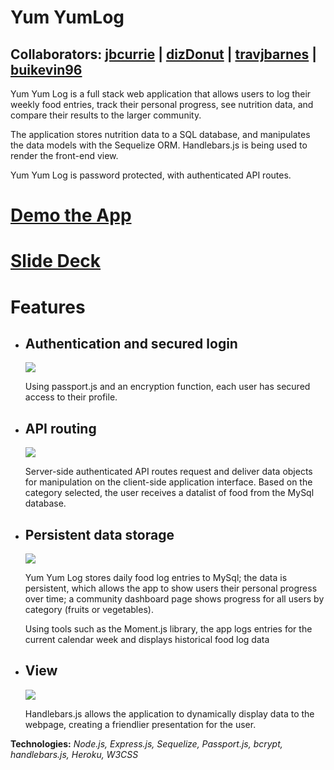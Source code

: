 # Yum YumLog

## Collaborators: [jbcurrie](https://github.com/jbcurrie) | [dizDonut](https://github.com/dizDonut) | [travjbarnes](https://github.com/travjbarnes) | [buikevin96](https://github.com/buikevin96)

Yum Yum Log is a full stack web application that allows users to log their weekly food entries, track their personal progress, see nutrition data, and compare their results to the larger community.

The application stores nutrition data to a SQL database, and manipulates the data models with the Sequelize ORM. Handlebars.js is being used to render the front-end view.

Yum Yum Log is password protected, with authenticated API routes. 

# [Demo the App](https://aqueous-spire-55286.herokuapp.com/)

# [Slide Deck](https://docs.google.com/presentation/d/1QHL7gwAipinHJwtbs4vVJXGIWGpV9vaU8A4UyCxtbvA/edit?usp=sharing)

# Features

* ## Authentication and secured login

   ![](https://media.giphy.com/media/xT9IgnwFhumbKDl6tq/giphy.gif)

   Using passport.js and an encryption function, each user has secured access to their profile. 

* ## API routing

   ![](https://media.giphy.com/media/3o7aD06rFRAek5ZZQc/giphy.gif)

   Server-side authenticated API routes request and deliver data objects for manipulation on the client-side application interface. Based on the category selected, the user receives a datalist of food from the MySql database. 

* ## Persistent data storage 

   ![](https://media.giphy.com/media/l378sWAHEk4QxUKHe/giphy.gif)

   Yum Yum Log stores daily food log entries to MySql; the data is persistent, which allows the app to show users their personal progress over time; a community dashboard page shows progress for all users by category (fruits or vegetables).

   Using tools such as the Moment.js library, the app logs entries for the current calendar week and displays historical food log data

* ## View
   ![](https://media.giphy.com/media/xT9IgsEnLT0RjVqAIE/giphy.gif)

   Handlebars.js allows the application to dynamically display data to the webpage, creating a friendlier presentation for the user. 

**Technologies:** *Node.js, Express.js, Sequelize, Passport.js, bcrypt, handlebars.js, Heroku, W3CSS*
